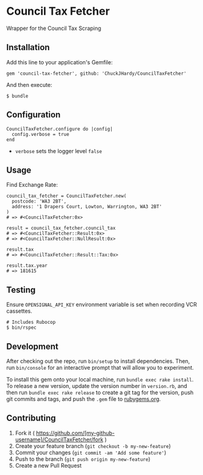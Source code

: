 # Council Tax Fetcher

Wrapper for the Council Tax Scraping

## Installation

Add this line to your application's Gemfile:

    gem 'council-tax-fetcher', github: 'ChuckJHardy/CouncilTaxFetcher'

And then execute:

    $ bundle

## Configuration

    CouncilTaxFetcher.configure do |config|
      config.verbose = true
    end

* `verbose` sets the logger level `false`

## Usage

Find Exchange Rate:

    council_tax_fetcher = CouncilTaxFetcher.new(
      postcode: 'WA3 2BT',
      address: '1 Drapers Court, Lowton, Warrington, WA3 2BT'
    )
    # => #<CouncilTaxFetcher:0x>

    result = council_tax_fetcher.council_tax
    # => #<CouncilTaxFetcher::Result:0x>
    # => #<CouncilTaxFetcher::NullResult:0x>

    result.tax
    # => #<CouncilTaxFetcher::Result::Tax:0x>

    result.tax.year
    # => 181615

## Testing

Ensure `OPENSIGNAL_API_KEY` environment variable is set when recording VCR cassettes.

    # Includes Rubocop
    $ bin/rspec

## Development

After checking out the repo, run `bin/setup` to install dependencies. Then, run `bin/console` for an interactive prompt that will allow you to experiment.

To install this gem onto your local machine, run `bundle exec rake install`. To release a new version, update the version number in `version.rb`, and then run `bundle exec rake release` to create a git tag for the version, push git commits and tags, and push the `.gem` file to [rubygems.org](https://rubygems.org).

## Contributing

1. Fork it ( https://github.com/[my-github-username]/CouncilTaxFetcher/fork )
2. Create your feature branch (`git checkout -b my-new-feature`)
3. Commit your changes (`git commit -am 'Add some feature'`)
4. Push to the branch (`git push origin my-new-feature`)
5. Create a new Pull Request

